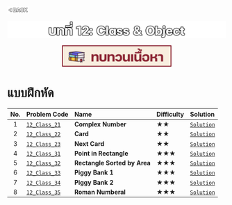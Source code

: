 <p align="left">
  <a href="../PL-Problem-List/README.md">
    <img src="../Z99-OTHERS/00-common/00-back.png" style="width:10%">
  </a>
</p>

![01-class.png](/Z99-OTHERS/12-class/01-class.png)

<p align="center">
  <a href="../12-Class-and-Object/Lecture/README.md">
    <img src="../Z99-OTHERS/00-common/01-lecture.png" style="width:50%">
  </a>
</p>

# แบบฝึกหัด

| No. | Problem Code                                                                                           | Name                         | Difficulty | Solution                                                 |
| :-: | :----------------------------------------------------------------------------------------------------- | :--------------------------- | :--------- | :------------------------------------------------------- |
|  1  | [`12_Class_21`](https://drive.google.com/file/d/1c-t7FxeJv0xwvdwCdvixSNVJomTEBM_f/view?usp=drive_link) | **Complex Number**           | ★★         | [`Solution`](/12-Class-and-Object/12_Class_21/README.md) |
|  2  | [`12_Class_22`](https://drive.google.com/file/d/1dNnh5XDHG2dWd4HDvYyNcam2qJ9aHqqf/view?usp=drive_link) | **Card**                     | ★★         | [`Solution`](/12-Class-and-Object/12_Class_22/README.md) |
|  3  | [`12_Class_23`](https://drive.google.com/file/d/1sBvznMMYRgkH8ogMi8hYEDrj5pDEQcJ9/view?usp=drive_link) | **Next Card**                | ★★         | [`Solution`](/12-Class-and-Object/12_Class_23/README.md) |
|  4  | [`12_Class_31`](https://drive.google.com/file/d/1J4JtVByVaxCBeTAMoNvS2-byi9OLLFbC/view?usp=drive_link) | **Point in Rectangle**       | ★★★        | [`Solution`](/12-Class-and-Object/12_Class_31/README.md) |
|  5  | [`12_Class_32`](https://drive.google.com/file/d/14_CYL0hMMiWPds7FrDK4JLUAMASWH-vB/view?usp=drive_link) | **Rectangle Sorted by Area** | ★★★        | [`Solution`](/12-Class-and-Object/12_Class_32/README.md) |
|  6  | [`12_Class_33`](https://drive.google.com/file/d/1rqOJVzUwJG1c7o_rR6NtV8zpFgc-O79q/view?usp=drive_link) | **Piggy Bank 1**             | ★★★        | [`Solution`](/12-Class-and-Object/12_Class_33/README.md) |
|  7  | [`12_Class_34`](https://drive.google.com/file/d/1F6onEA6o4ffyH7_50jcqVq4D8vcVRn5n/view?usp=drive_link) | **Piggy Bank 2**             | ★★★        | [`Solution`](/12-Class-and-Object/12_Class_34/README.md) |
|  8  | [`12_Class_35`](https://drive.google.com/file/d/11l2prjZRO4y18gnNhQcr6QshCzTOvojf/view?usp=drive_link) | **Roman Numberal**           | ★★★        | [`Solution`](/12-Class-and-Object/12_Class_35/README.md) |
